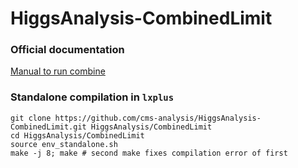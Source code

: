 HiggsAnalysis-CombinedLimit
===========================

### Official documentation

[Manual to run combine](https://cms-hcomb.gitbooks.io/combine/content/)

### Standalone compilation in `lxplus`
```
git clone https://github.com/cms-analysis/HiggsAnalysis-CombinedLimit.git HiggsAnalysis/CombinedLimit
cd HiggsAnalysis/CombinedLimit
source env_standalone.sh 
make -j 8; make # second make fixes compilation error of first
```
